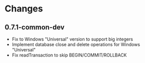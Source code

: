 # Changes

## 0.7.1-common-dev

- Fix to Windows "Universal" version to support big integers
- Implement database close and delete operations for Windows "Universal"
- Fix readTransaction to skip BEGIN/COMMIT/ROLLBACK
